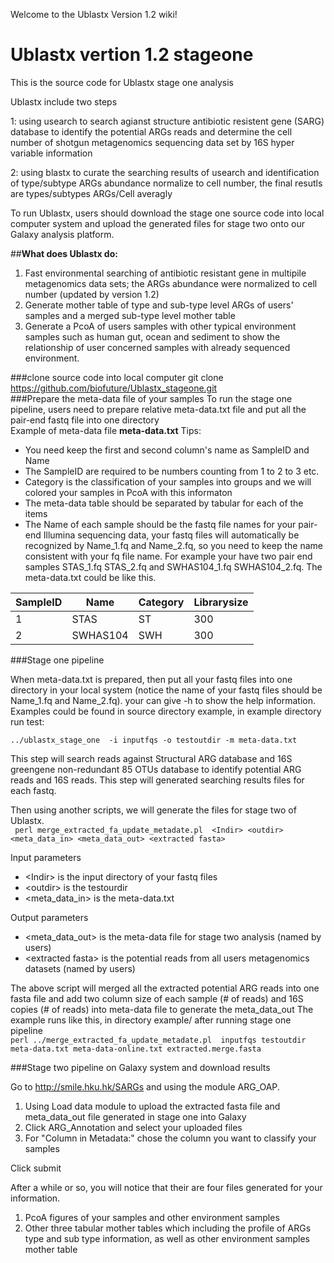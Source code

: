 
Welcome to the Ublastx Version 1.2 wiki! 

# Ublastx vertion 1.2 stageone
This is the source code for Ublastx stage one analysis

Ublastx include two steps

1: using usearch to search agianst structure antibiotic resistent gene (SARG) database to identify the potential ARGs reads and determine the cell number of shotgun metagenomics sequencing data set by 16S hyper variable information

2: using blastx to curate the searching results of usearch and identification of type/subtype ARGs abundance normalize to cell number, the final resutls are types/subtypes ARGs/Cell averagly

To run Ublastx, users should download the stage one source code into local computer system and upload the generated files for stage two onto our Galaxy analysis platform. 

##**What does Ublastx do:**   
1. Fast environmental searching of antibiotic resistant gene in multipile metagenomics data sets; the ARGs abundance were normalized to cell number (updated by version 1.2)
2. Generate mother table of type and sub-type level ARGs of users' samples and a merged sub-type level mother table    
3. Generate a PcoA of users samples with other typical environment samples such as human gut, ocean and sediment to show the relationship of user concerned samples with already sequenced environment.

###clone source code into local computer
    git clone  https://github.com/biofuture/Ublastx_stageone.git  
###Prepare the meta-data file of your samples
 To run the stage one pipeline, users need to prepare relative meta-data.txt file and put all the pair-end fastq file into one directory  
Example of meta-data file **meta-data.txt**  Tips:   
* You need keep the first and second column's name as SampleID and Name
* The SampleID are required to be numbers counting from 1 to 2 to 3 etc.
* Category is the classification of your samples into groups and we will colored your samples in PcoA with this informaton
* The meta-data table should be separated by tabular for each of the items 
* The Name of each sample should be the fastq file names for your pair-end Illumina sequencing data, your fastq files will automatically be recognized by Name_1.fq and Name_2.fq, so you need to keep the name consistent with your fq file name.  For example your have two pair end samples STAS_1.fq STAS_2.fq and SWHAS104_1.fq SWHAS104_2.fq. The meta-data.txt could be like this.

SampleID | Name | Category | Librarysize
---------|------|-----------|------------ 
 1       | STAS | ST  |         300  
 2       | SWHAS104 | SWH  |         300

###Stage one pipeline

When meta-data.txt is prepared, then put all your fastq files into one directory in your local system (notice the name of your fastq files should be Name_1.fq and Name_2.fq). your can give -h to show the help information. Examples could be found in source directory example, in example directory run test:   

`../ublastx_stage_one  -i inputfqs -o testoutdir -m meta-data.txt`  

This step will search reads against Structural ARG database and 16S greengene non-redundant 85 OTUs database to identify potential ARG reads and 16S reads. This step will generated searching results files for each fastq.  
 
Then using another scripts, we will generate the files for stage two of Ublastx.   
` perl merge_extracted_fa_update_metadate.pl  <Indir> <outdir> <meta_data_in> <meta_data_out> <extracted fasta>`  

Input parameters
* \<Indir\> is the input directory of your fastq files
* \<outdir\> is the testourdir
* \<meta_data_in\> is the meta-data.txt  

Output parameters
* \<meta_data_out\> is the meta-data file for stage two analysis (named by users)
* \<extracted fasta\> is the potential reads from all users metagenomics datasets (named by users)

The above script will merged all the extracted potential ARG reads into one fasta file and add two column size of each sample (# of reads) and 16S copies (# of reads) into meta-data file to generate the meta_data_out 
The example runs like this, in directory example/ after running stage one pipeline  
`perl ../merge_extracted_fa_update_metadate.pl  inputfqs testoutdir meta-data.txt meta-data-online.txt extracted.merge.fasta`  

###Stage two pipeline on Galaxy system and download results

Go to http://smile.hku.hk/SARGs and using the module ARG_OAP.  

1. Using Load data module to upload the extracted fasta file and meta_data_out file generated in stage one into Galaxy  
2. Click ARG_Annotation and select your uploaded files  
3. For \"Column in Metadata:\" chose the column you want to classify your samples  

Click submit

After a while or so, you will notice that their are four files generated for your information.  
 
1. PcoA figures of your samples and other environment samples  
2. Other three tabular mother tables which including the profile of ARGs type and sub type information, as well as other environment samples mother table  



